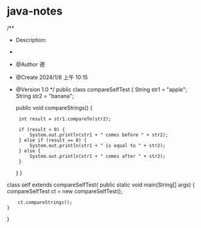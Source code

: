 # java-notes
/**
 * Description:
 *
 * @Author 德
 * @Create 2024/1/8 上午 10:15
 * @Version 1.0
 */
public class compareSelfTest {
    String str1 = "apple";
    String str2 = "banana";


    public void compareStrings() {

        int result = str1.compareTo(str2);

        if (result < 0) {
            System.out.println(str1 + " comes before " + str2);
        } else if (result == 0) {
            System.out.println(str1 + " is equal to " + str2);
        } else {
            System.out.println(str1 + " comes after " + str2);
        }
    }
}

class self extends compareSelfTest{
    public static void main(String[] args) {
        compareSelfTest ct = new compareSelfTest();

        ct.compareStrings();
    }
}
